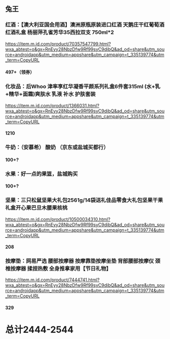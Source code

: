 ## 兔王

### 红酒：**【澳大利亚国会用酒】澳洲原瓶原装进口红酒 天鹅庄干红葡萄酒红酒礼盒 杨丽萍孔雀芳华35西拉双支 750ml\*2**

https://item.m.jd.com/product/70357547799.html?wxa_abtest=o&gx=RnEyy28NbzDfw9Rf99syC9dibQ&ad_od=share&utm_source=androidapp&utm_medium=appshare&utm_campaign=t_335139774&utm_term=CopyURL

#### 497+（领券）

### 化妆品：**后Whoo 津率享红华凝香平颜系列礼盒6件套315ml (水+乳+精华+面霜)爽肤水 乳液 补水 护肤套装**

https://item.m.jd.com/product/1366031.html?wxa_abtest=o&gx=RnEyy28NbzDfw9Rf99syC9dibQ&ad_od=share&utm_source=androidapp&utm_medium=appshare&utm_campaign=t_335139774&utm_term=CopyURL

#### 1210

### 牛奶：（安慕希） 酸奶 （京东或盐城买都行）

#### 100+?

### 水果：好一点的果篮，盐城购买 

#### 100+?

### 坚果：**三只松鼠坚果大礼包2561g/14袋送礼佳品零食大礼包坚果干果礼盒开心果巴旦木腰果核桃**

https://item.m.jd.com/product/10500034310.html?wxa_abtest=o&gx=RnEyy28NbzDfw9Rf99syC9dibQ&ad_od=share&utm_source=androidapp&utm_medium=appshare&utm_campaign=t_335139774&utm_term=CopyURL

#### 208

### 按摩垫：**网易严选 腰部按摩器 按摩靠垫按摩坐垫 背部腰部按摩仪 颈椎按摩器 揉捏热敷 全身推拿家用【节日礼物】**

https://item.m.jd.com/product/7444741.html?wxa_abtest=o&gx=RnEyy28NbzDfw9Rf99syC9dibQ&ad_od=share&utm_source=androidapp&utm_medium=appshare&utm_campaign=t_335139774&utm_term=CopyURL

#### 329

# 总计2444-2544

